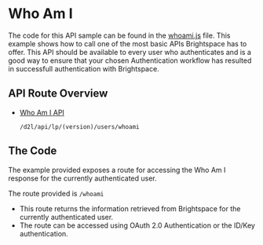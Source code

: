# Who Am I
The code for this API sample can be found in the [whoami.js](../src/apis/whoami.js) file. This example shows how to call one of the most basic APIs Brightspace has to offer. This API should be available to every user who authenticates and is a good way to ensure that your chosen Authentication workflow has resulted in successfull authentication with Brightspace.

## API Route Overview
* [Who Am I API](http://docs.valence.desire2learn.com/res/user.html#get--d2l-api-lp-(version)-users-whoami)
    ```
    /d2l/api/lp/(version)/users/whoami
    ```

## The Code
The example provided exposes a route for accessing the Who Am I response for the currently authenticated user.

The route provided is ```/whoami```
* This route returns the information retrieved from Brightspace for the currently authenticated user.
* The route can be accessed using OAuth 2.0 Authentication or the ID/Key authentication.